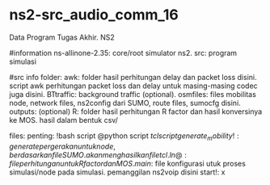 # ns2-src_audio_comm_16
Data Program Tugas Akhir. NS2

#information
ns-allinone-2.35: core/root simulator ns2. 
src: program simulasi

#src info
folder:
    awk: folder hasil perhitungan delay dan packet loss disini. script awk perhitungan packet loss dan delay untuk masing-masing codec juga disini.
    BTtraffic: background traffic (optional).
    osmfiles: files mobilitas node, network files, ns2config dari SUMO, route files, sumocfg disini.
    outputs: (optional)
    R: folder hasil perhitungan R factor dan hasil konversinya ke MOS. hasil dalam bentuk csv/

files:
    penting:
    !bash script
    @python script
    $tcl script
        generate_mobility!: generate pergerakan untuk node, berdasarkan file SUMO. akan menghasilkan file tcl.
        ln@: file perhitungan untuk R factor dan MOS.
        main$: file konfigurasi utuk proses simulasi/node pada simulasi. pemanggilan ns2voip disini
        start!: x
        
